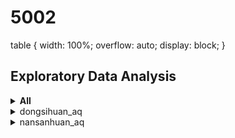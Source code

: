 # 5002 
table {
  width: 100%;
  overflow: auto;
  display: block;
}

##  Exploratory Data Analysis

<details>
  <summary>  <b>All</b>  </summary>

| Station | Distribution | Horizon Graph | Top Features |
|:------:| ------ | ------ | ------ | 
| dongsi_aq | <img src="https://github.com/sysu-zjw/MSBD-2018Fall/blob/master/img/5002Proj/dongsi_aq.png" width="240"> | <img src="https://github.com/sysu-zjw/MSBD-2018Fall/blob/master/img/5002Proj/dongsi_aq_HorizonGraph.png" width="240">| **PM2.5**: ['PM2.5_h1', 'PM2.5_h2', 'PM2.5_h8', 'PM10_h1', 'PM2.5_h3'] <br> **PM10**: ['PM10_h1', 'PM2.5_h1', 'PM10_h2', 'PM10_h4', 'windW2E_h2'] <br> **O3**: ['O3_h1', 'hour', 'O3_h2', 'O3_h3', 'wind_speed'] 
| tiantan_aq | <img src="https://github.com/sysu-zjw/MSBD-2018Fall/blob/master/img/5002Proj/tiantan_aq.png" width="240"> | <img src="https://github.com/sysu-zjw/MSBD-2018Fall/blob/master/img/5002Proj/tiantan_aq_HorizonGraph.png" width="240">| **PM2.5**: ['PM2.5_h1', 'PM2.5_h2', 'PM10_h1', 'PM2.5_h3', 'wind_speed'] <br> **PM10**: ['PM10_h1', 'PM2.5_h1', 'PM10_h2', 'PM10_h3', 'wind_direction_d5'] <br> **O3**: ['O3_h1', 'O3_h2', 'hour', 'wind_speed', 'O3_h5'] 
| guanyuan_aq | <img src="https://github.com/sysu-zjw/MSBD-2018Fall/blob/master/img/5002Proj/guanyuan_aq.png" width="240"> | <img src="https://github.com/sysu-zjw/MSBD-2018Fall/blob/master/img/5002Proj/guanyuan_aq_HorizonGraph.png" width="240">| **PM2.5**: ['PM2.5_h1', 'PM2.5_h2', 'PM10_h1', 'PM2.5_h3', 'PM2.5_h8'] <br> **PM10**: ['PM10_h1', 'PM10_h2', 'PM2.5_h1', 'wind_speed_d5', 'wind_speed_h7'] <br> **O3**: ['O3_h1', 'O3_h2', 'wind_speed', 'temperature', 'hour'] 
| wanshouxigong_aq | <img src="https://github.com/sysu-zjw/MSBD-2018Fall/blob/master/img/5002Proj/wanshouxigong_aq.png" width="240"> | <img src="https://github.com/sysu-zjw/MSBD-2018Fall/blob/master/img/5002Proj/wanshouxigong_aq_HorizonGraph.png" width="240">| **PM2.5**: ['PM2.5_h1', 'PM2.5_h2', 'PM10_h2', 'PM10_h1', 'PM2.5_h3'] <br> **PM10**: ['PM10_h1', 'PM10_h2', 'PM10_d1', 'PM2.5_h1', 'wind_direction_week2'] <br> **O3**: ['windN2S_h2', 'PM10_week2', 'O3_h1', 'O3_h2', 'wind_speed'] 
| aotizhongxin_aq | <img src="https://github.com/sysu-zjw/MSBD-2018Fall/blob/master/img/5002Proj/aotizhongxin_aq.png" width="240"> | <img src="https://github.com/sysu-zjw/MSBD-2018Fall/blob/master/img/5002Proj/aotizhongxin_aq_HorizonGraph.png" width="240">| **PM2.5**: ['PM2.5_h1', 'PM2.5_h2', 'PM10_h1', 'PM2.5_h3', 'PM10_h2'] <br> **PM10**: ['PM10_h1', 'PM10_h2', 'PM2.5_h1', 'humidity', 'PM10_h4'] <br> **O3**: ['O3_h1', 'O3_h2', 'hour', 'O3_h4', 'wind_speed'] 
| nongzhanguan_aq | <img src="https://github.com/sysu-zjw/MSBD-2018Fall/blob/master/img/5002Proj/nongzhanguan_aq.png" width="240"> | <img src="https://github.com/sysu-zjw/MSBD-2018Fall/blob/master/img/5002Proj/nongzhanguan_aq_HorizonGraph.png" width="240">| **PM2.5**: ['PM2.5_h1', 'PM2.5_h2', 'PM10_h2', 'humidity', 'humidity_h2'] <br> **PM10**: ['PM10_h1', 'PM2.5_h1', 'PM10_h2', 'windW2E_h1', 'PM10_h3'] <br> **O3**: ['O3_h1', 'humidity', 'temperature', 'O3_h2', 'wind_speed_h2'] 
| wanliu_aq | <img src="https://github.com/sysu-zjw/MSBD-2018Fall/blob/master/img/5002Proj/wanliu_aq.png" width="240"> | <img src="https://github.com/sysu-zjw/MSBD-2018Fall/blob/master/img/5002Proj/wanliu_aq_HorizonGraph.png" width="240">| **PM2.5**: ['PM2.5_h1', 'PM2.5_h2', 'humidity', 'PM2.5_h3', 'pressure_d5'] <br> **PM10**: ['PM10_h1', 'humidity', 'PM10_d1', 'PM2.5_h1', 'humidity_h2'] <br> **O3**: ['O3_h1', 'humidity', 'temperature', 'humidity_h2', 'O3_h2'] 
| beibuxinqu_aq | <img src="https://github.com/sysu-zjw/MSBD-2018Fall/blob/master/img/5002Proj/beibuxinqu_aq.png" width="240"> | <img src="https://github.com/sysu-zjw/MSBD-2018Fall/blob/master/img/5002Proj/beibuxinqu_aq_HorizonGraph.png" width="240">| **PM2.5**: ['PM2.5_h1', 'PM2.5_h4', 'PM2.5_h2', 'humidity_h12', 'PM2.5_d1'] <br> **PM10**: ['PM10_h1', 'PM10_d1', 'PM10_h2', 'PM10_d4', 'PM10_h7'] <br> **O3**: ['O3_h1', 'O3_h2', 'wind_speed', 'hour', 'temperature'] 
| zhiwuyuan_aq | <img src="https://github.com/sysu-zjw/MSBD-2018Fall/blob/master/img/5002Proj/zhiwuyuan_aq.png" width="240"> | None | **PM2.5**: ['PM2.5_h1', 'PM2.5_h2', 'PM10_h11', 'PM10_h12', 'PM2.5_h3'] <br> **PM10**: ['PM10_h1', 'PM10_d1', 'PM10_d2', 'PM10_h2', 'wind_speed_week1'] <br> **O3**: ['O3_h1', 'hour', 'O3_h2', 'wind_speed', 'temperature'] 
| fengtaihuayuan_aq | <img src="https://github.com/sysu-zjw/MSBD-2018Fall/blob/master/img/5002Proj/fengtaihuayuan_aq.png" width="240"> | <img src="https://github.com/sysu-zjw/MSBD-2018Fall/blob/master/img/5002Proj/fengtaihuayuan_aq_HorizonGraph.png" width="240">| **PM2.5**: ['PM2.5_h1', 'humidity', 'PM2.5_h2', 'PM10_h1', 'windN2S'] <br> **PM10**: ['PM10_h1', 'PM2.5_h1', 'PM10_h2', 'PM10_h3', 'humidity'] <br> **O3**: ['O3_h1', 'humidity', 'temperature', 'O3_h2', 'wind_speed'] 
| yungang_aq | <img src="https://github.com/sysu-zjw/MSBD-2018Fall/blob/master/img/5002Proj/yungang_aq.png" width="240"> | <img src="https://github.com/sysu-zjw/MSBD-2018Fall/blob/master/img/5002Proj/yungang_aq_HorizonGraph.png" width="240">| **PM2.5**: ['PM2.5_h1', 'PM2.5_h2', 'windN2S', 'wind_speed_h4', 'PM2.5_week2'] <br> **PM10**: ['PM10_h1', 'PM10_h2', 'PM2.5_h1', 'PM10_d1', 'windW2E'] <br> **O3**: ['O3_h1', 'O3_h2', 'wind_speed', 'hour', 'temperature'] 
| gucheng_aq | <img src="https://github.com/sysu-zjw/MSBD-2018Fall/blob/master/img/5002Proj/gucheng_aq.png" width="240"> | <img src="https://github.com/sysu-zjw/MSBD-2018Fall/blob/master/img/5002Proj/gucheng_aq_HorizonGraph.png" width="240">| **PM2.5**: ['PM2.5_h1', 'PM2.5_h2', 'PM2.5_h3', 'PM2.5_h7', 'PM10_h1'] <br> **PM10**: ['PM10_h1', 'PM10_h2', 'PM2.5_h1', 'PM2.5_h3', 'PM10_d1'] <br> **O3**: ['O3_h1', 'O3_h2', 'hour', 'temperature', 'wind_speed'] 
| fangshan_aq | <img src="https://github.com/sysu-zjw/MSBD-2018Fall/blob/master/img/5002Proj/fangshan_aq.png" width="240"> | <img src="https://github.com/sysu-zjw/MSBD-2018Fall/blob/master/img/5002Proj/fangshan_aq_HorizonGraph.png" width="240">| **PM2.5**: ['PM2.5_h1', 'PM2.5_h2', 'PM2.5_h7', 'wind_direction_d4', 'windN2S'] <br> **PM10**: ['PM10_h1', 'PM10_h2', 'PM2.5_h1', 'PM10_d1', 'humidity_week2'] <br> **O3**: ['O3_h1', 'O3_h2', 'hour', 'wind_speed', 'temperature'] 
| daxing_aq | <img src="https://github.com/sysu-zjw/MSBD-2018Fall/blob/master/img/5002Proj/daxing_aq.png" width="240"> | <img src="https://github.com/sysu-zjw/MSBD-2018Fall/blob/master/img/5002Proj/daxing_aq_HorizonGraph.png" width="240">| **PM2.5**: ['PM2.5_h1', 'PM2.5_h4', 'PM2.5_h5', 'PM2.5_h3', 'PM2.5_h2'] <br> **PM10**: ['PM10_h1', 'PM10_h2', 'PM10_d1', 'PM2.5_h1', 'windN2S'] <br> **O3**: ['O3_h1', 'O3_h2', 'temperature', 'hour', 'wind_speed'] 
| yizhuang_aq | <img src="https://github.com/sysu-zjw/MSBD-2018Fall/blob/master/img/5002Proj/yizhuang_aq.png" width="240"> | <img src="https://github.com/sysu-zjw/MSBD-2018Fall/blob/master/img/5002Proj/yizhuang_aq_HorizonGraph.png" width="240">| **PM2.5**: ['PM2.5_h1', 'PM2.5_h2', 'PM2.5_h3', 'PM2.5_h4', 'PM10_h1'] <br> **PM10**: ['PM10_h1', 'PM10_d1', 'PM10_h2', 'PM10_h5', 'PM10_h3'] <br> **O3**: ['O3_h1', 'hour', 'O3_h2', 'O3_h4', 'O3_h7'] 
| tongzhou_aq | <img src="https://github.com/sysu-zjw/MSBD-2018Fall/blob/master/img/5002Proj/tongzhou_aq.png" width="240"> | <img src="https://github.com/sysu-zjw/MSBD-2018Fall/blob/master/img/5002Proj/tongzhou_aq_HorizonGraph.png" width="240">| **PM2.5**: ['PM2.5_h1', 'PM2.5_h2', 'wind_speed_h1', 'wind_direction_h11', 'wind_speed_h8'] <br> **PM10**: ['PM10_h1', 'PM10_h2', 'PM10_d1', 'humidity_h2', 'PM2.5_d1'] <br> **O3**: ['O3_h1', 'O3_h2', 'hour', 'O3_h4', 'wind_speed'] 
| shunyi_aq | <img src="https://github.com/sysu-zjw/MSBD-2018Fall/blob/master/img/5002Proj/shunyi_aq.png" width="240"> | <img src="https://github.com/sysu-zjw/MSBD-2018Fall/blob/master/img/5002Proj/shunyi_aq_HorizonGraph.png" width="240">| **PM2.5**: ['PM2.5_h1', 'PM2.5_h2', 'windN2S_h1', 'PM2.5_h3', 'windN2S'] <br> **PM10**: ['PM10_h1', 'PM10_d1', 'PM2.5_h1', 'windN2S', 'PM10_h2'] <br> **O3**: ['O3_h1', 'humidity', 'O3_h2', 'hour', 'wind_speed'] 
| pingchang_aq | <img src="https://github.com/sysu-zjw/MSBD-2018Fall/blob/master/img/5002Proj/pingchang_aq.png" width="240"> | <img src="https://github.com/sysu-zjw/MSBD-2018Fall/blob/master/img/5002Proj/pingchang_aq_HorizonGraph.png" width="240">| **PM2.5**: ['PM2.5_h1', 'humidity', 'PM2.5_h2', 'PM2.5_h4', 'windN2S'] <br> **PM10**: ['PM10_h1', 'PM10_d1', 'PM10_h2', 'PM2.5_h1', 'windW2E'] <br> **O3**: ['O3_h1', 'humidity', 'temperature', 'hour', 'O3_h2'] 
| mentougou_aq | <img src="https://github.com/sysu-zjw/MSBD-2018Fall/blob/master/img/5002Proj/mentougou_aq.png" width="240"> | <img src="https://github.com/sysu-zjw/MSBD-2018Fall/blob/master/img/5002Proj/mentougou_aq_HorizonGraph.png" width="240">| **PM2.5**: ['PM2.5_h1', 'PM2.5_h2', 'PM2.5_h4', 'PM2.5_h12', 'O3_h2'] <br> **PM10**: ['PM10_h1', 'PM10_d1', 'PM10_h3', 'wind_direction_d6', 'PM10_h2'] <br> **O3**: ['O3_h1', 'hour', 'O3_h2', 'wind_speed', 'wind_speed_h1'] 
| pinggu_aq | <img src="https://github.com/sysu-zjw/MSBD-2018Fall/blob/master/img/5002Proj/pinggu_aq.png" width="240"> | <img src="https://github.com/sysu-zjw/MSBD-2018Fall/blob/master/img/5002Proj/pinggu_aq_HorizonGraph.png" width="240">| **PM2.5**: ['PM2.5_h1', 'humidity', 'windN2S_h1', 'PM2.5_h2', 'windW2E_h1'] <br> **PM10**: ['PM10_h1', 'PM2.5_h3', 'PM10_d1', 'PM2.5_h1', 'PM2.5_h4'] <br> **O3**: ['O3_h1', 'humidity', 'temperature', 'wind_direction_h1', 'wind_speed_h1'] 
| huairou_aq | <img src="https://github.com/sysu-zjw/MSBD-2018Fall/blob/master/img/5002Proj/huairou_aq.png" width="240"> | <img src="https://github.com/sysu-zjw/MSBD-2018Fall/blob/master/img/5002Proj/huairou_aq_HorizonGraph.png" width="240">| **PM2.5**: ['PM2.5_h1', 'PM10_d2', 'PM2.5_d2', 'wind_direction_year1', 'windN2S_h6'] <br> **PM10**: ['PM10_h1', 'PM10_d1', 'windN2S_h8', 'humidity_h2', 'humidity'] <br> **O3**: ['O3_h1', 'humidity', 'temperature', 'wind_direction_d6', 'O3_h2'] 
| miyun_aq | <img src="https://github.com/sysu-zjw/MSBD-2018Fall/blob/master/img/5002Proj/miyun_aq.png" width="240"> | <img src="https://github.com/sysu-zjw/MSBD-2018Fall/blob/master/img/5002Proj/miyun_aq_HorizonGraph.png" width="240">| **PM2.5**: ['windW2E_d5', 'PM2.5_h1', 'windN2S_h11', 'humidity', 'PM2.5_h2'] <br> **PM10**: ['PM10_h1', 'PM2.5_h1', 'PM10_d1', 'humidity', 'PM2.5_h2'] <br> **O3**: ['O3_h1', 'humidity', 'temperature', 'wind_speed_h1', 'O3_h6'] 
| yanqin_aq | <img src="https://github.com/sysu-zjw/MSBD-2018Fall/blob/master/img/5002Proj/yanqin_aq.png" width="240"> | <img src="https://github.com/sysu-zjw/MSBD-2018Fall/blob/master/img/5002Proj/yanqin_aq_HorizonGraph.png" width="240">| **PM2.5**: ['PM2.5_h1', 'PM2.5_h2', 'humidity', 'PM2.5_h3', 'sunny/clear'] <br> **PM10**: ['PM10_h1', 'PM10_h2', 'PM10_d1', 'humidity', 'windW2E'] <br> **O3**: ['O3_h1', 'humidity', 'wind_speed', 'wind_speed_h1', 'windN2S'] 
| dingling_aq | <img src="https://github.com/sysu-zjw/MSBD-2018Fall/blob/master/img/5002Proj/dingling_aq.png" width="240"> | <img src="https://github.com/sysu-zjw/MSBD-2018Fall/blob/master/img/5002Proj/dingling_aq_HorizonGraph.png" width="240">| **PM2.5**: ['PM2.5_h1', 'PM2.5_h2', 'wind_speed_d1', 'PM10_h2', 'PM10_h1'] <br> **PM10**: ['PM10_h1', 'PM10_d1', 'PM2.5_h1', 'PM2.5_h9', 'PM10_h6'] <br> **O3**: ['O3_h1', 'hour', 'O3_h2', 'wind_speed', 'temperature'] 
| badaling_aq | <img src="https://github.com/sysu-zjw/MSBD-2018Fall/blob/master/img/5002Proj/badaling_aq.png" width="240"> | <img src="https://github.com/sysu-zjw/MSBD-2018Fall/blob/master/img/5002Proj/badaling_aq_HorizonGraph.png" width="240">| **PM2.5**: ['PM2.5_h1', 'PM2.5_h2', 'wind_direction_year1', 'wind_speed_h4', 'PM2.5_d1'] <br> **PM10**: ['PM10_h1', 'PM10_h2', 'PM2.5_h1', 'PM10_h3', 'PM10_d1'] <br> **O3**: ['O3_h1', 'wind_speed', 'hour', 'O3_h5', 'O3_h2'] 
| miyunshuiku_aq | <img src="https://github.com/sysu-zjw/MSBD-2018Fall/blob/master/img/5002Proj/miyunshuiku_aq.png" width="240"> | <img src="https://github.com/sysu-zjw/MSBD-2018Fall/blob/master/img/5002Proj/miyunshuiku_aq_HorizonGraph.png" width="240">| **PM2.5**: ['PM2.5_h1', 'PM2.5_h2', 'PM10_d6', 'windN2S_h1', 'PM2.5_h10'] <br> **PM10**: ['PM10_h1', 'wind_speed_d5', 'PM10_d1', 'PM10_h2', 'wind_direction_d3'] <br> **O3**: ['O3_h1', 'temperature', 'O3_h2', 'windN2S_h4', 'O3_h3'] 
| donggaocun_aq | <img src="https://github.com/sysu-zjw/MSBD-2018Fall/blob/master/img/5002Proj/donggaocun_aq.png" width="240"> | <img src="https://github.com/sysu-zjw/MSBD-2018Fall/blob/master/img/5002Proj/donggaocun_aq_HorizonGraph.png" width="240">| **PM2.5**: ['PM2.5_h1', 'PM2.5_h2', 'PM2.5_h3', 'PM10_h1', 'windN2S_h1'] <br> **PM10**: ['PM10_h1', 'PM10_d1', 'PM10_h2', 'PM2.5_h1', 'wind_speed_h4'] <br> **O3**: ['O3_h1', 'O3_h2', 'temperature', 'hour', 'PM2.5_h1'] 
| yongledian_aq | <img src="https://github.com/sysu-zjw/MSBD-2018Fall/blob/master/img/5002Proj/yongledian_aq.png" width="240"> | <img src="https://github.com/sysu-zjw/MSBD-2018Fall/blob/master/img/5002Proj/yongledian_aq_HorizonGraph.png" width="240">| **PM2.5**: ['PM2.5_h1', 'PM2.5_h2', 'PM2.5_h3', 'humidity', 'PM10_h1'] <br> **PM10**: ['PM10_h1', 'PM10_d1', 'PM10_h2', 'PM2.5_h1', 'PM10_year1'] <br> **O3**: ['O3_h1', 'hour', 'O3_h2', 'wind_speed', 'O3_h3'] 
| yufa_aq | <img src="https://github.com/sysu-zjw/MSBD-2018Fall/blob/master/img/5002Proj/yufa_aq.png" width="240"> | <img src="https://github.com/sysu-zjw/MSBD-2018Fall/blob/master/img/5002Proj/yufa_aq_HorizonGraph.png" width="240">| **PM2.5**: ['PM2.5_h1', 'PM2.5_h3', 'PM2.5_h2', 'PM10_h1', 'O3_h11'] <br> **PM10**: ['PM10_h1', 'PM10_d1', 'PM10_h2', 'PM2.5_h1', 'PM10_h3'] <br> **O3**: ['O3_h1', 'hour', 'O3_h2', 'PM2.5_h1', 'temperature'] 
| liulihe_aq | <img src="https://github.com/sysu-zjw/MSBD-2018Fall/blob/master/img/5002Proj/liulihe_aq.png" width="240"> | <img src="https://github.com/sysu-zjw/MSBD-2018Fall/blob/master/img/5002Proj/liulihe_aq_HorizonGraph.png" width="240">| **PM2.5**: ['PM2.5_h1', 'PM10_week1', 'PM10_h1', 'PM2.5_h5', 'PM2.5_h2'] <br> **PM10**: ['PM10_h1', 'PM10_d1', 'PM10_h2', 'PM2.5_h1', 'PM10_h10'] <br> **O3**: ['O3_h1', 'O3_h2', 'hour', 'O3_h5', 'O3_h3'] 
| qianmen_aq | <img src="https://github.com/sysu-zjw/MSBD-2018Fall/blob/master/img/5002Proj/qianmen_aq.png" width="240"> | <img src="https://github.com/sysu-zjw/MSBD-2018Fall/blob/master/img/5002Proj/qianmen_aq_HorizonGraph.png" width="240">| **PM2.5**: ['PM2.5_h1', 'PM2.5_h2', 'PM10_h1', 'PM2.5_h4', 'PM2.5_h3'] <br> **PM10**: ['PM10_h1', 'PM2.5_h1', 'PM10_h2', 'humidity_h6', 'windW2E_h1'] <br> **O3**: ['O3_h1', 'wind_speed', 'O3_h2', 'hour', 'humidity'] 
| yongdingmennei_aq | <img src="https://github.com/sysu-zjw/MSBD-2018Fall/blob/master/img/5002Proj/yongdingmennei_aq.png" width="240"> | <img src="https://github.com/sysu-zjw/MSBD-2018Fall/blob/master/img/5002Proj/yongdingmennei_aq_HorizonGraph.png" width="240">| **PM2.5**: ['PM2.5_h1', 'PM2.5_h2', 'PM10_h1', 'wind_direction_year1', 'PM10_h2'] <br> **PM10**: ['PM10_h1', 'PM2.5_h1', 'PM10_h2', 'PM10_h3', 'wind_direction_year1'] <br> **O3**: ['O3_h1', 'O3_h2', 'temperature', 'wind_speed', 'hour'] 
| xizhimenbei_aq | <img src="https://github.com/sysu-zjw/MSBD-2018Fall/blob/master/img/5002Proj/xizhimenbei_aq.png" width="240"> | <img src="https://github.com/sysu-zjw/MSBD-2018Fall/blob/master/img/5002Proj/xizhimenbei_aq_HorizonGraph.png" width="240">| **PM2.5**: ['PM2.5_h1', 'PM10_h1', 'PM2.5_h2', 'PM10_h2', 'wind_speed'] <br> **PM10**: ['PM10_h1', 'PM10_d1', 'PM10_h2', 'PM2.5_h1', 'PM10_d2'] <br> **O3**: ['O3_h1', 'O3_h2', 'hour', 'wind_speed', 'O3_h3'] 
| nansanhuan_aq | <img src="https://github.com/sysu-zjw/MSBD-2018Fall/blob/master/img/5002Proj/nansanhuan_aq.png" width="240"> | <img src="https://github.com/sysu-zjw/MSBD-2018Fall/blob/master/img/5002Proj/nansanhuan_aq_HorizonGraph.png" width="240">| **PM2.5**: ['PM2.5_h1', 'PM2.5_h2', 'wind_speed', 'wind_direction_h5', 'PM2.5_h3'] <br> **PM10**: ['PM10_h1', 'PM2.5_h1', 'PM10_h2', 'PM2.5_h3', 'wind_direction_h1'] <br> **O3**: ['O3_h1', 'hour', 'wind_speed', 'O3_h4', 'O3_h2'] 
| dongsihuan_aq | <img src="https://github.com/sysu-zjw/MSBD-2018Fall/blob/master/img/5002Proj/dongsihuan_aq.png" width="240"> | <img src="https://github.com/sysu-zjw/MSBD-2018Fall/blob/master/img/5002Proj/dongsihuan_aq_HorizonGraph.png" width="240">| **PM2.5**: ['PM2.5_h1', 'PM2.5_h2', 'humidity', 'humidity_h2', 'PM2.5_h3'] <br> **PM10**: ['PM10_h1', 'PM10_h2', 'PM2.5_h1', 'humidity', 'PM10_h3'] <br> **O3**: ['O3_h1', 'humidity', 'temperature', 'wind_speed_h1', 'hour'] 
</details>


<details>
  <summary>dongsihuan_aq</summary>
<b>AQ Distribution of 2018</b>
<img src="https://github.com/sysu-zjw/MSBD-2018Fall/blob/master/img/5002Proj/dongsihuan_aq.png" >

<table border=0 >
    <tbody>
        <tr>
            <td width="20%" >  <b>AQ Distribution of 2018</b></td>
            <td width="80%"> <img src="https://github.com/sysu-zjw/MSBD-2018Fall/blob/master/img/5002Proj/dongsihuan_aq.png"> </td>
        </tr>
        <tr>
            <td width="20%" >  <b>Horizon Graph of AQ</b> </td>
            <td width="80%"> <img src="https://github.com/sysu-zjw/MSBD-2018Fall/blob/master/img/5002Proj/dongsihuan_aq.png"> </td>
        </tr>
    </tbody>
</table>

</details>




<details>
  <summary>nansanhuan_aq</summary>
<img src="https://github.com/sysu-zjw/MSBD-2018Fall/blob/master/img/5002Proj/nansanhuan_aq.png" width="240">
</details>







